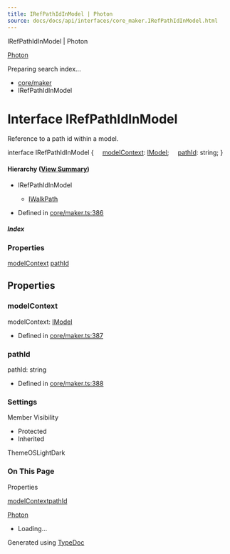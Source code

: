 ```yaml
---
title: IRefPathIdInModel | Photon
source: docs/docs/api/interfaces/core_maker.IRefPathIdInModel.html
---
```


IRefPathIdInModel | Photon

[Photon](../index.html)




Preparing search index...

* [core/maker](../modules/core_maker.html)
* IRefPathIdInModel

# Interface IRefPathIdInModel

Reference to a path id within a model.

interface IRefPathIdInModel {
    [modelContext](#modelcontext): [IModel](core_schema.IModel.html);
    [pathId](#pathid): string;
}

#### Hierarchy ([View Summary](../hierarchy.html#core/maker.IRefPathIdInModel))

* IRefPathIdInModel
  + [IWalkPath](core_maker.IWalkPath.html)

* Defined in [core/maker.ts:386](https://github.com/mwhite454/photon/blob/main/packages/photon/src/core/maker.ts#L386)

##### Index

### Properties

[modelContext](#modelcontext)
[pathId](#pathid)

## Properties

### modelContext

modelContext: [IModel](core_schema.IModel.html)

* Defined in [core/maker.ts:387](https://github.com/mwhite454/photon/blob/main/packages/photon/src/core/maker.ts#L387)

### pathId

pathId: string

* Defined in [core/maker.ts:388](https://github.com/mwhite454/photon/blob/main/packages/photon/src/core/maker.ts#L388)

### Settings

Member Visibility

* Protected
* Inherited

ThemeOSLightDark

### On This Page

Properties

[modelContext](#modelcontext)[pathId](#pathid)

[Photon](../index.html)

* Loading...

Generated using [TypeDoc](https://typedoc.org/)

